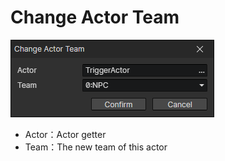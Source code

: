 # Change Actor Team

![](img/changeActorTeam-1.png)

- Actor：Actor getter
- Team：The new team of this actor